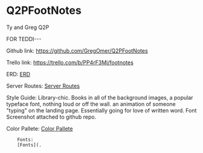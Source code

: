 # Q2PFootNotes
Ty and Greg Q2P

FOR TEDDI---

Github link:
  https://github.com/GregOmer/Q2PFootNotes

Trello link:
  https://trello.com/b/PP4rF3Mi/footnotes



ERD:
  [ERD](./footnote_erd.png)

Server Routes:
  [Server Routes](./footnotes_server_routes.png)

Style Guide:
   Library-chic. Books in all of the background images, a popular typeface font, nothing loud or off the wall.
   an animation of someone "typing" on the landing page. Essentially going for love of written word.
   Font Screenshot attached to github repo.

   Color Pallete:
     [Color Pallete](./color_palette.png)

        Fonts:
        [Fonts](.
